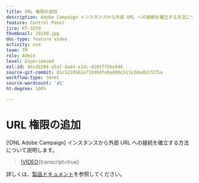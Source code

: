 ```yaml
---
title: URL 権限の追加
description: Adobe Campaign インスタンスから外部 URL への接続を確立する方法について説明します。
feature: Control Panel
jira: KT-3259
thumbnail: 28149.jpg
doc-type: feature video
activity: use
team: TM
role: Admin
level: Experienced
exl-id: 86cdb284-a5a7-4ad4-a1dc-d203f75be948
source-git-commit: 81c5210502e719d6dfe0a000c511e3da4b17275a
workflow-type: tm+mt
source-wordcount: '45'
ht-degree: 100%

---
```


# URL 権限の追加

[!DNL Adobe Campaign] インスタンスから外部 URL への接続を確立する方法について説明します。

>[!VIDEO](https://video.tv.adobe.com/v/34416?learn=on&captions=jpn){transcript=true}

詳しくは、[製品ドキュメント](https://experienceleague.adobe.com/docs/control-panel/using/performance-monitoring/url-permissions.html?lang=ja)を参照してください。
